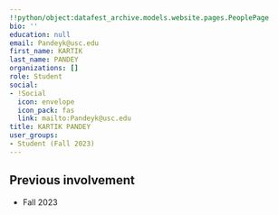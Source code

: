 ```yaml
---
!!python/object:datafest_archive.models.website.pages.PeoplePage
bio: ''
education: null
email: Pandeyk@usc.edu
first_name: KARTIK
last_name: PANDEY
organizations: []
role: Student
social:
- !Social
  icon: envelope
  icon_pack: fas
  link: mailto:Pandeyk@usc.edu
title: KARTIK PANDEY
user_groups:
- Student (Fall 2023)
---
```



## Previous involvement

* Fall 2023

